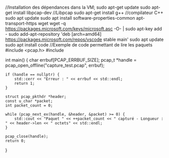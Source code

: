 //Installation des dépendances dans la VM;
sudo apt-get update
sudo apt-get install libpcap-dev //Libpcap 
sudo apt-get install g++ //compilateur C++
sudo apt update
sudo apt install software-properties-common apt-transport-https wget
wget -q https://packages.microsoft.com/keys/microsoft.asc -O- | sudo apt-key add -
sudo add-apt-repository 'deb [arch=amd64] https://packages.microsoft.com/repos/vscode stable main'
sudo apt update
sudo apt install code
//Exemple de code permettant de lire les paquets
#include <pcap.h>
#include <iostream>

int main() {
    char errbuf[PCAP_ERRBUF_SIZE];
    pcap_t *handle = pcap_open_offline("capture_test.pcap", errbuf);

    if (handle == nullptr) {
        std::cerr << "Erreur : " << errbuf << std::endl;
        return 1;
    }

    struct pcap_pkthdr *header;
    const u_char *packet;
    int packet_count = 0;

    while (pcap_next_ex(handle, &header, &packet) >= 0) {
        std::cout << "Paquet " << ++packet_count << " capturé - Longueur : " << header->len << " octets" << std::endl;
    }

    pcap_close(handle);
    return 0;
}
